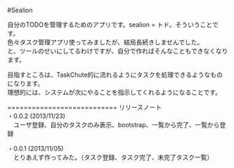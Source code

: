 #Sealion

自分のTODOを管理するためのアプリです。sealion = トド。そういうことです。  
色々タスク管理アプリ使ってみましたが、結局長続きしませんでした。  
と、ツールのせいにしてるわけですが、自分で作ればそんなこともできなくなります。

目指すところは、TaskChute的に流れるようにタスクを処理できるようなものになります。  
理想的には、システムが次にやることを指示してくれるようになることです。  

===========================
リリースノート  
・0.0.2 (2013/11/23)  
　ユーザ登録、自分のタスクのみ表示、bootstrap、一覧から完了、一覧から登録  

・0.0.1 (2013/11/05)  
　とりあえず作ってみた。（タスク登録、タスク完了、未完了タスク一覧）  


